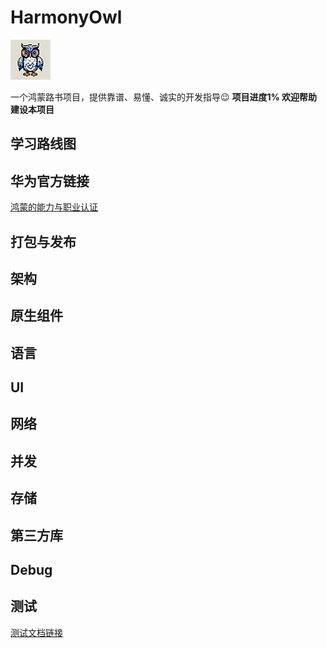 # HarmonyOwl
![image info](/Logo/Logo_64x64.png)  

一个鸿蒙路书项目，提供靠谱、易懂、诚实的开发指导😉 **项目进度1% 欢迎帮助建设本项目**

## 学习路线图

## 华为官方链接

[鸿蒙的能力与职业认证](https://developer.huawei.com/consumer/cn/training/dev-certification/a617e0d3bc144624864a04edb951f6c4)

## 打包与发布

## 架构

## 原生组件

## 语言

## UI

## 网络

## 并发

## 存储

## 第三方库

## Debug

## 测试



[测试文档链接](/TestDir/Inner.md)